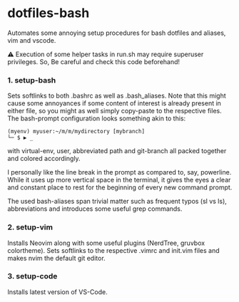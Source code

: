 # dotfiles-bash

Automates some annoying setup procedures for bash dotfiles and aliases, vim and vscode.

:warning: Execution of some helper tasks in run.sh may require superuser privileges. So, Be careful and check this code beforehand!

### 1. setup-bash

Sets softlinks to both .bashrc as well as .bash_aliases. Note that this might cause some annoyances if some content of interest is already present in either file, so you might as well simply copy-paste to the respective files.
The bash-prompt configuration looks something akin to this:

```
(myenv) myuser:~/m/m/mydirectory [mybranch]
└─ $ ▶ _
```

with virtual-env, user, abbreviated path and git-branch all packed together and colored accordingly.

I personally like the line break in the prompt as compared to, say, powerline. While it uses up more vertical space in the terminal, it gives the eyes a clear and constant place to rest for the beginning of every new command prompt.

The used bash-aliases span trivial matter such as frequent typos (sl vs ls), abbreviations and introduces some useful grep commands.

### 2. setup-vim

Installs Neovim along with some useful plugins (NerdTree, gruvbox colortheme). Sets softlinks to the respective .vimrc and init.vim files and makes nvim the default git editor.

### 3. setup-code

Installs latest version of VS-Code.
